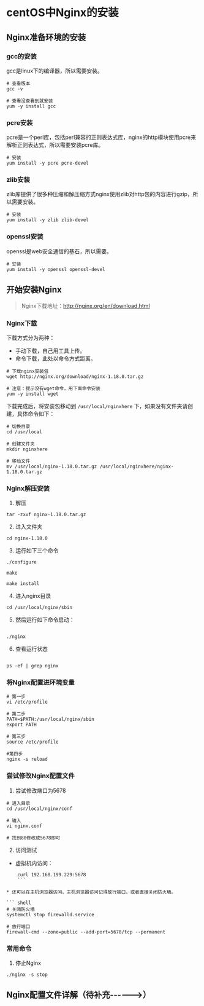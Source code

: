 # centOS中Nginx的安装

## Nginx准备环境的安装

### gcc的安装

gcc是linux下的编译器，所以需要安装。

``` shell
# 查看版本
gcc -v
```

``` shell
# 查看没查看到就安装
yum -y install gcc
```

### pcre安装

pcre是一个perl库，包括perl兼容的正则表达式库，nginx的http模块使用pcre来解析正则表达式，所以需要安装pcre库。

``` shell
# 安装
yum install -y pcre pcre-devel
```

### zlib安装

zlib库提供了很多种压缩和解压缩方式nginx使用zlib对http包的内容进行gzip，所以需要安装。

``` shell
# 安装
yum install -y zlib zlib-devel
```

### openssl安装

openssl是web安全通信的基石，所以需要。

``` shell
# 安装
yum install -y openssl openssl-devel
```

## 开始安装Nginx

> Nginx下载地址：http://nginx.org/en/download.html

### Nginx下载

下载方式分为两种：

* 手动下载，自己用工具上传。
* 命令下载，此处以命令方式距离。

``` shell
# 下载nginx安装包
wget http://nginx.org/download/nginx-1.18.0.tar.gz

# 注意：提示没有wget命令，用下面命令安装
yum -y install wget
```

下载完成后，将安装包移动到 `/usr/local/nginxhere` 下，如果没有文件夹请创建，具体命令如下：

``` shell
# 切换目录
cd /usr/local

# 创建文件夹
mkdir nginxhere

# 移动文件
mv /usr/local/nginx-1.18.0.tar.gz /usr/local/nginxhere/nginx-1.18.0.tar.gz 

```

### Nginx解压安装

1. 解压

``` shell
tar -zxvf nginx-1.18.0.tar.gz 
```

2. 进入文件夹

``` shell
cd nginx-1.18.0
```

3. 运行如下三个命令

``` shell
./configure
 
make
 
make install
```

4. 进入nginx目录

``` shell
cd /usr/local/nginx/sbin
```

5. 然后运行如下命令启动：

``` 

./nginx
```

6. 查看运行状态

``` 

ps -ef | grep nginx
```

### 将Nginx配置进环境变量

``` shell
# 第一步
vi /etc/profile

# 第二步
PATH=$PATH:/usr/local/nginx/sbin
export PATH

# 第三步
source /etc/profile

#第四步
nginx -s reload
```

### 尝试修改Nginx配置文件

1. 尝试修改端口为5678

``` shell
# 进入目录
cd /usr/local/nginx/conf

# 输入
vi nginx.conf

# 找到80修改成5678即可
```

2. 访问测试

* 虚拟机内访问：

    

``` shell
    curl 192.168.199.229:5678
    ```

* 还可以在主机浏览器访问，主机浏览器访问记得放行端口，或者直接关闭防火墙。

``` shell
# 关闭防火墙
systemctl stop firewalld.service

# 放行端口
firewall-cmd --zone=public --add-port=5678/tcp --permanent  
```

### 常用命令

1. 停止Nginx

``` shell
./nginx -s stop
```

## Nginx配置文件详解（待补充------>）
